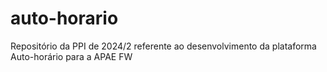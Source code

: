 # auto-horario
Repositório da PPI de 2024/2 referente ao desenvolvimento da plataforma Auto-horário para a APAE FW

